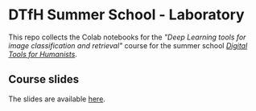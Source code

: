# DTfH Summer School - Laboratory

This repo collects the Colab notebooks for the _"Deep Learning tools for image classification and retrieval"_ course for the summer school [_Digital Tools for Humanists_](https://digitaltools.labcd.unipi.it/).

## Course slides

The slides are available [here](https://docs.google.com/presentation/d/14ZxzDqhhSMY9tas1UT5Vv85ANEpEqSFT/edit?usp=sharing&ouid=102516156438990641555&rtpof=true&sd=true).
